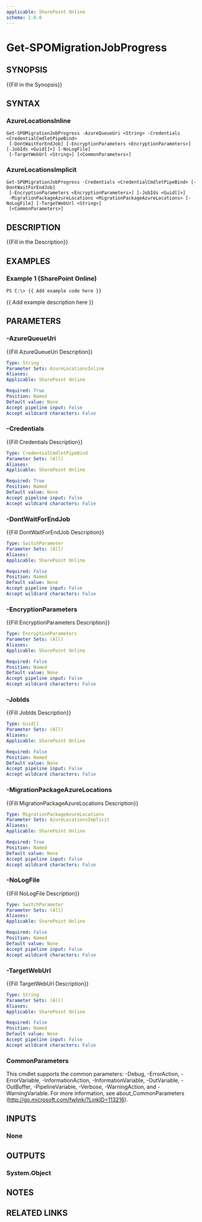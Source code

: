 ```yaml
---
applicable: SharePoint Online
schema: 2.0.0
---
```


# Get-SPOMigrationJobProgress

## SYNOPSIS
{{Fill in the Synopsis}}

## SYNTAX

### AzureLocationsInline
```
Get-SPOMigrationJobProgress -AzureQueueUri <String> -Credentials <CredentialCmdletPipeBind>
 [-DontWaitForEndJob] [-EncryptionParameters <EncryptionParameters>] [-JobIds <Guid[]>] [-NoLogFile]
 [-TargetWebUrl <String>] [<CommonParameters>]
```

### AzureLocationsImplicit
```
Get-SPOMigrationJobProgress -Credentials <CredentialCmdletPipeBind> [-DontWaitForEndJob]
 [-EncryptionParameters <EncryptionParameters>] [-JobIds <Guid[]>]
 -MigrationPackageAzureLocations <MigrationPackageAzureLocations> [-NoLogFile] [-TargetWebUrl <String>]
 [<CommonParameters>]
```

## DESCRIPTION
{{Fill in the Description}}

## EXAMPLES

### Example 1 (SharePoint Online)
```
PS C:\> {{ Add example code here }}
```

{{ Add example description here }}

## PARAMETERS

### -AzureQueueUri
{{Fill AzureQueueUri Description}}

```yaml
Type: String
Parameter Sets: AzureLocationsInline
Aliases: 
Applicable: SharePoint Online

Required: True
Position: Named
Default value: None
Accept pipeline input: False
Accept wildcard characters: False
```

### -Credentials
{{Fill Credentials Description}}

```yaml
Type: CredentialCmdletPipeBind
Parameter Sets: (All)
Aliases: 
Applicable: SharePoint Online

Required: True
Position: Named
Default value: None
Accept pipeline input: False
Accept wildcard characters: False
```

### -DontWaitForEndJob
{{Fill DontWaitForEndJob Description}}

```yaml
Type: SwitchParameter
Parameter Sets: (All)
Aliases: 
Applicable: SharePoint Online

Required: False
Position: Named
Default value: None
Accept pipeline input: False
Accept wildcard characters: False
```

### -EncryptionParameters
{{Fill EncryptionParameters Description}}

```yaml
Type: EncryptionParameters
Parameter Sets: (All)
Aliases: 
Applicable: SharePoint Online

Required: False
Position: Named
Default value: None
Accept pipeline input: False
Accept wildcard characters: False
```

### -JobIds
{{Fill JobIds Description}}

```yaml
Type: Guid[]
Parameter Sets: (All)
Aliases: 
Applicable: SharePoint Online

Required: False
Position: Named
Default value: None
Accept pipeline input: False
Accept wildcard characters: False
```

### -MigrationPackageAzureLocations
{{Fill MigrationPackageAzureLocations Description}}

```yaml
Type: MigrationPackageAzureLocations
Parameter Sets: AzureLocationsImplicit
Aliases: 
Applicable: SharePoint Online

Required: True
Position: Named
Default value: None
Accept pipeline input: False
Accept wildcard characters: False
```

### -NoLogFile
{{Fill NoLogFile Description}}

```yaml
Type: SwitchParameter
Parameter Sets: (All)
Aliases: 
Applicable: SharePoint Online

Required: False
Position: Named
Default value: None
Accept pipeline input: False
Accept wildcard characters: False
```

### -TargetWebUrl
{{Fill TargetWebUrl Description}}

```yaml
Type: String
Parameter Sets: (All)
Aliases: 
Applicable: SharePoint Online

Required: False
Position: Named
Default value: None
Accept pipeline input: False
Accept wildcard characters: False
```

### CommonParameters
This cmdlet supports the common parameters: -Debug, -ErrorAction, -ErrorVariable, -InformationAction, -InformationVariable, -OutVariable, -OutBuffer, -PipelineVariable, -Verbose, -WarningAction, and -WarningVariable. For more information, see about_CommonParameters (http://go.microsoft.com/fwlink/?LinkID=113216).

## INPUTS

### None

## OUTPUTS

### System.Object

## NOTES

## RELATED LINKS


